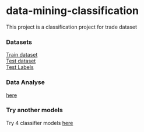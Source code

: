 # data-mining-classification
This project is a classification project for trade dataset<br/>
### Datasets
[Train dataset](https://github.com/zolfaShefreie/data-mining-classification/blob/main/dataset.xls)<br/>
[Test dataset](https://github.com/zolfaShefreie/data-mining-classification/blob/main/test-no-stage.xls)<br/>
[Test Labels](https://github.com/zolfaShefreie/data-mining-classification/blob/main/test-just-stage.xls)<br/>
### Data Analyse
[here](https://colab.research.google.com/drive/1PR68nlfrVHR2PSeo8ffcijXBB5H5OCSR?usp=sharing)<br/>
### Try another models
Try 4 classifier models [here](https://colab.research.google.com/drive/1xFAAOC8bYaTR0QA0nel9Sve5Jm2-YOEJ#scrollTo=oEVVJVjRw-gR)

